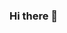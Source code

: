 ### Hi there 👋

<!--
**lunaslost/lunaslost** is a ✨ _special_ ✨ repository because its `README.md` (this file) appears on your GitHub profile.

Here are some ideas to get you started:

- 🔭 I’m currently working on going to college
- 🌱 I’m currently learning psychology
- 👯 I’m looking to collaborate on stories and poems maybe
- 🤔 I’m looking for help with JS
- 💬 Ask me about ...
- 📫 How to reach me: Discord!
- 😄 Pronouns: she/they
- ⚡ Fun fact: I like dogs
-->
